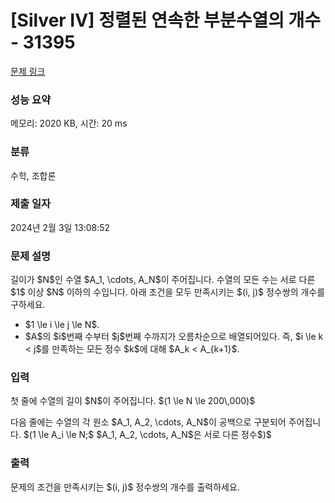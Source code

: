 # [Silver IV] 정렬된 연속한 부분수열의 개수 - 31395 

[문제 링크](https://www.acmicpc.net/problem/31395) 

### 성능 요약

메모리: 2020 KB, 시간: 20 ms

### 분류

수학, 조합론

### 제출 일자

2024년 2월 3일 13:08:52

### 문제 설명

<p>길이가 $N$인 수열 $A_1, \cdots, A_N$이 주어집니다. 수열의 모든 수는 서로 다른 $1$ 이상 $N$ 이하의 수입니다. 아래 조건을 모두 만족시키는 $(i, j)$ 정수쌍의 개수를 구하세요.</p>

<ul>
	<li>$1 \le i \le j \le N$.</li>
	<li>$A$의 $i$번째 수부터 $j$번째 수까지가 오름차순으로 배열되어있다. 즉, $i \le k < j$를 만족하는 모든 정수 $k$에 대해 $A_k < A_{k+1}$.</li>
</ul>

### 입력 

 <p>첫 줄에 수열의 길이 $N$이 주어집니다. $(1 \le N \le 200\,000)$</p>

<p>다음 줄에는 수열의 각 원소 $A_1, A_2, \cdots, A_N$이 공백으로 구분되어 주어집니다. $(1 \le A_i \le N;$ $A_1, A_2, \cdots, A_N$은 서로 다른 정수$)$</p>

### 출력 

 <p>문제의 조건을 만족시키는 $(i, j)$ 정수쌍의 개수를 출력하세요.</p>

